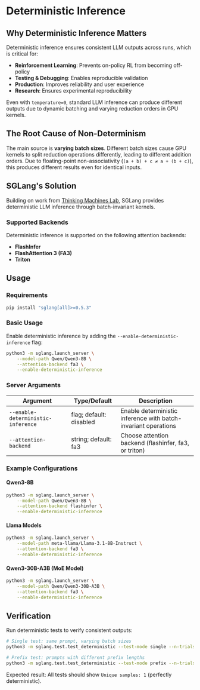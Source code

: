 # Deterministic Inference

## Why Deterministic Inference Matters

Deterministic inference ensures consistent LLM outputs across runs, which is critical for:
- **Reinforcement Learning**: Prevents on-policy RL from becoming off-policy
- **Testing & Debugging**: Enables reproducible validation
- **Production**: Improves reliability and user experience
- **Research**: Ensures experimental reproducibility

Even with `temperature=0`, standard LLM inference can produce different outputs due to dynamic batching and varying reduction orders in GPU kernels.

## The Root Cause of Non-Determinism

The main source is **varying batch sizes**. Different batch sizes cause GPU kernels to split reduction operations differently, leading to different addition orders. Due to floating-point non-associativity (`(a + b) + c ≠ a + (b + c)`), this produces different results even for identical inputs.


## SGLang's Solution

Building on work from [Thinking Machines Lab](https://github.com/thinking-machines-lab/batch_invariant_ops), SGLang provides deterministic LLM inference through batch-invariant kernels.

### Supported Backends

Deterministic inference is supported on the following attention backends:
- **FlashInfer**
- **FlashAttention 3 (FA3)**
- **Triton**

## Usage

### Requirements

```bash
pip install "sglang[all]>=0.5.3"
```

### Basic Usage

Enable deterministic inference by adding the `--enable-deterministic-inference` flag:

```bash
python3 -m sglang.launch_server \
    --model-path Qwen/Qwen3-8B \
    --attention-backend fa3 \
    --enable-deterministic-inference
```

### Server Arguments

| Argument | Type/Default | Description |
|----------|--------------|-------------|
| `--enable-deterministic-inference` | flag; default: disabled | Enable deterministic inference with batch-invariant operations |
| `--attention-backend` | string; default: fa3 | Choose attention backend (flashinfer, fa3, or triton) |

### Example Configurations

#### Qwen3-8B
```bash
python3 -m sglang.launch_server \
    --model-path Qwen/Qwen3-8B \
    --attention-backend flashinfer \
    --enable-deterministic-inference
```

#### Llama Models
```bash
python3 -m sglang.launch_server \
    --model-path meta-llama/Llama-3.1-8B-Instruct \
    --attention-backend fa3 \
    --enable-deterministic-inference
```

#### Qwen3-30B-A3B (MoE Model)
```bash
python3 -m sglang.launch_server \
    --model-path Qwen/Qwen3-30B-A3B \
    --attention-backend fa3 \
    --enable-deterministic-inference
```


## Verification

Run deterministic tests to verify consistent outputs:

```bash
# Single test: same prompt, varying batch sizes
python3 -m sglang.test.test_deterministic --test-mode single --n-trials 50

# Prefix test: prompts with different prefix lengths
python3 -m sglang.test.test_deterministic --test-mode prefix --n-trials 50
```

Expected result: All tests should show `Unique samples: 1` (perfectly deterministic).
